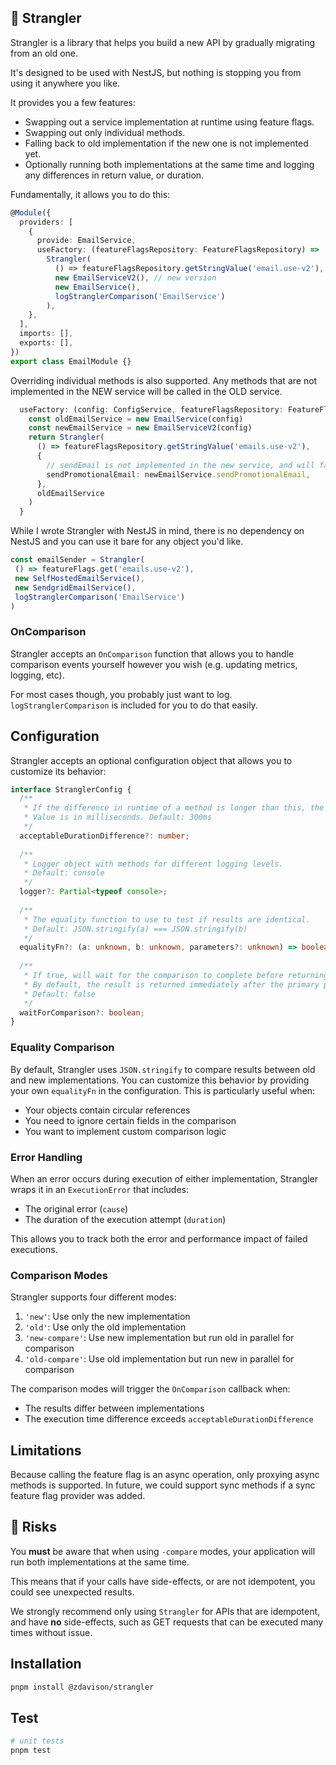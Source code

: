 ## 🎋 Strangler

Strangler is a library that helps you build a new API by gradually migrating from an old one.

It's designed to be used with NestJS, but nothing is stopping you from using it anywhere you like.

It provides you a few features:

- Swapping out a service implementation at runtime using feature flags.
- Swapping out only individual methods.
- Falling back to old implementation if the new one is not implemented yet.
- Optionally running both implementations at the same time and logging any differences in return value, or duration.

Fundamentally, it allows you to do this:

```ts
@Module({
  providers: [
    {
      provide: EmailService,
      useFactory: (featureFlagsRepository: FeatureFlagsRepository) =>
        Strangler(
          () => featureFlagsRepository.getStringValue('email.use-v2'),
          new EmailServiceV2(), // new version
          new EmailService(),
          logStranglerComparison('EmailService')
        ),
    },
  ],
  imports: [],
  exports: [],
})
export class EmailModule {}
```

Overriding individual methods is also supported.
Any methods that are not implemented in the NEW service will be called in the OLD service.

```ts
  useFactory: (config: ConfigService, featureFlagsRepository: FeatureFlagsRepository) => {
    const oldEmailService = new EmailService(config)
    const newEmailService = new EmailServiceV2(config)
    return Strangler(
      () => featureFlagsRepository.getStringValue('emails.use-v2'),
      {
        // sendEmail is not implemented in the new service, and will fall back to the old implementation.
        sendPromotionalEmail: newEmailService.sendPromotionalEmail,
      }, 
      oldEmailService
    )
  } 
```

While I wrote Strangler with NestJS in mind, there is no dependency on NestJS and you can use it bare for any object you'd like.

```ts
const emailSender = Strangler(
 () => featureFlags.get('emails.use-v2'),
 new SelfHostedEmailService(),
 new SendgridEmailService(),
 logStranglerComparison('EmailService')
)
```

### OnComparison

Strangler accepts an `OnComparison` function that allows you to handle comparison events yourself however you wish (e.g. updating metrics, logging, etc).

For most cases though, you probably just want to log. `logStranglerComparison` is included for you to do that easily.

## Configuration

Strangler accepts an optional configuration object that allows you to customize its behavior:

```ts
interface StranglerConfig {
  /**
   * If the difference in runtime of a method is longer than this, the comparison callback will be called.
   * Value is in milliseconds. Default: 300ms
   */
  acceptableDurationDifference?: number;
  
  /**
   * Logger object with methods for different logging levels.
   * Default: console
   */
  logger?: Partial<typeof console>;
  
  /**
   * The equality function to use to test if results are identical.
   * Default: JSON.stringify(a) === JSON.stringify(b)
   */
  equalityFn?: (a: unknown, b: unknown, parameters?: unknown) => boolean;
  
  /**
   * If true, will wait for the comparison to complete before returning the result.
   * By default, the result is returned immediately after the primary promise completes.
   * Default: false
   */
  waitForComparison?: boolean;
}
```

### Equality Comparison

By default, Strangler uses `JSON.stringify` to compare results between old and new implementations. You can customize this behavior by providing your own `equalityFn` in the configuration. This is particularly useful when:

- Your objects contain circular references
- You need to ignore certain fields in the comparison
- You want to implement custom comparison logic

### Error Handling

When an error occurs during execution of either implementation, Strangler wraps it in an `ExecutionError` that includes:
- The original error (`cause`)
- The duration of the execution attempt (`duration`)

This allows you to track both the error and performance impact of failed executions.

### Comparison Modes

Strangler supports four different modes:

1. `'new'`: Use only the new implementation
2. `'old'`: Use only the old implementation
3. `'new-compare'`: Use new implementation but run old in parallel for comparison
4. `'old-compare'`: Use old implementation but run new in parallel for comparison

The comparison modes will trigger the `OnComparison` callback when:
- The results differ between implementations
- The execution time difference exceeds `acceptableDurationDifference`

## Limitations

Because calling the feature flag is an async operation, only proxying async methods is supported.
In future, we could support sync methods if a sync feature flag provider was added.

## 🚨 Risks

You **must** be aware that when using `-compare` modes, your application will run both implementations at the same time.

This means that if your calls have side-effects, or are not idempotent, you could see unexpected results.

We strongly recommend only using `Strangler` for APIs that are idempotent, and have **no** side-effects, such as GET requests that can be executed many times without issue.

## Installation

```bash
pnpm install @zdavison/strangler
```

## Test

```bash
# unit tests
pnpm test
```
